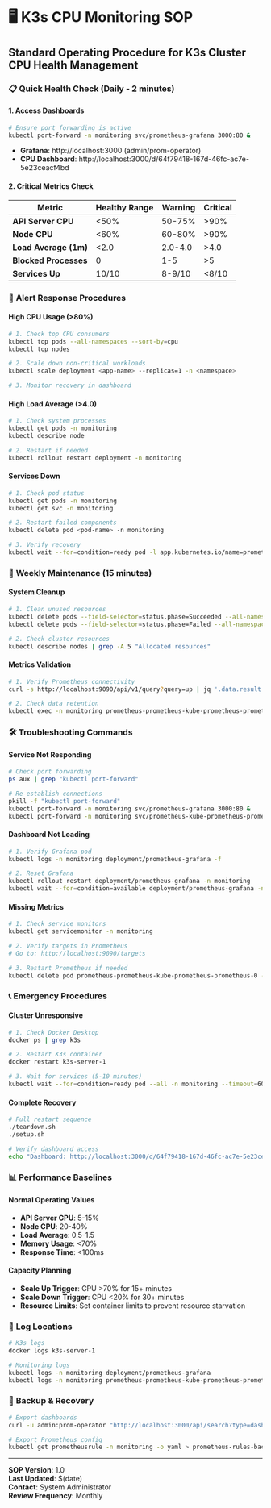 # 🖥️ K3s CPU Monitoring SOP
## Standard Operating Procedure for K3s Cluster CPU Health Management

### 📋 **Quick Health Check (Daily - 2 minutes)**

#### 1. **Access Dashboards**
```bash
# Ensure port forwarding is active
kubectl port-forward -n monitoring svc/prometheus-grafana 3000:80 &
```
- **Grafana**: http://localhost:3000 (admin/prom-operator)
- **CPU Dashboard**: http://localhost:3000/d/64f79418-167d-46fc-ac7e-5e23ceacf4bd

#### 2. **Critical Metrics Check**
| Metric | Healthy Range | Warning | Critical |
|--------|---------------|---------|----------|
| **API Server CPU** | <50% | 50-75% | >90% |
| **Node CPU** | <60% | 60-80% | >90% |
| **Load Average (1m)** | <2.0 | 2.0-4.0 | >4.0 |
| **Blocked Processes** | 0 | 1-5 | >5 |
| **Services Up** | 10/10 | 8-9/10 | <8/10 |

### 🚨 **Alert Response Procedures**

#### **High CPU Usage (>80%)**
```bash
# 1. Check top CPU consumers
kubectl top pods --all-namespaces --sort-by=cpu
kubectl top nodes

# 2. Scale down non-critical workloads
kubectl scale deployment <app-name> --replicas=1 -n <namespace>

# 3. Monitor recovery in dashboard
```

#### **High Load Average (>4.0)**
```bash
# 1. Check system processes
kubectl get pods -n monitoring
kubectl describe node

# 2. Restart if needed
kubectl rollout restart deployment -n monitoring
```

#### **Services Down**
```bash
# 1. Check pod status
kubectl get pods -n monitoring
kubectl get svc -n monitoring

# 2. Restart failed components
kubectl delete pod <pod-name> -n monitoring

# 3. Verify recovery
kubectl wait --for=condition=ready pod -l app.kubernetes.io/name=prometheus -n monitoring
```

### 🔧 **Weekly Maintenance (15 minutes)**

#### **System Cleanup**
```bash
# 1. Clean unused resources
kubectl delete pods --field-selector=status.phase=Succeeded --all-namespaces
kubectl delete pods --field-selector=status.phase=Failed --all-namespaces

# 2. Check cluster resources
kubectl describe nodes | grep -A 5 "Allocated resources"
```

#### **Metrics Validation**
```bash
# 1. Verify Prometheus connectivity
curl -s http://localhost:9090/api/v1/query?query=up | jq '.data.result | length'

# 2. Check data retention
kubectl exec -n monitoring prometheus-prometheus-kube-prometheus-prometheus-0 -- du -sh /prometheus
```

### 🛠️ **Troubleshooting Commands**

#### **Service Not Responding**
```bash
# Check port forwarding
ps aux | grep "kubectl port-forward"

# Re-establish connections
pkill -f "kubectl port-forward"
kubectl port-forward -n monitoring svc/prometheus-grafana 3000:80 &
kubectl port-forward -n monitoring svc/prometheus-kube-prometheus-prometheus 9090:9090 &
```

#### **Dashboard Not Loading**
```bash
# 1. Verify Grafana pod
kubectl logs -n monitoring deployment/prometheus-grafana -f

# 2. Reset Grafana
kubectl rollout restart deployment/prometheus-grafana -n monitoring
kubectl wait --for=condition=available deployment/prometheus-grafana -n monitoring
```

#### **Missing Metrics**
```bash
# 1. Check service monitors
kubectl get servicemonitor -n monitoring

# 2. Verify targets in Prometheus
# Go to: http://localhost:9090/targets

# 3. Restart Prometheus if needed
kubectl delete pod prometheus-prometheus-kube-prometheus-prometheus-0 -n monitoring
```

### 📞 **Emergency Procedures**

#### **Cluster Unresponsive**
```bash
# 1. Check Docker Desktop
docker ps | grep k3s

# 2. Restart K3s container
docker restart k3s-server-1

# 3. Wait for services (5-10 minutes)
kubectl wait --for=condition=ready pod --all -n monitoring --timeout=600s
```

#### **Complete Recovery**
```bash
# Full restart sequence
./teardown.sh
./setup.sh

# Verify dashboard access
echo "Dashboard: http://localhost:3000/d/64f79418-167d-46fc-ac7e-5e23ceacf4bd"
```

### 📊 **Performance Baselines**

#### **Normal Operating Values**
- **API Server CPU**: 5-15%
- **Node CPU**: 20-40%
- **Load Average**: 0.5-1.5
- **Memory Usage**: <70%
- **Response Time**: <100ms

#### **Capacity Planning**
- **Scale Up Trigger**: CPU >70% for 15+ minutes
- **Scale Down Trigger**: CPU <20% for 30+ minutes
- **Resource Limits**: Set container limits to prevent resource starvation

### 📝 **Log Locations**
```bash
# K3s logs
docker logs k3s-server-1

# Monitoring logs
kubectl logs -n monitoring deployment/prometheus-grafana
kubectl logs -n monitoring prometheus-prometheus-kube-prometheus-prometheus-0
```

### 🔄 **Backup & Recovery**
```bash
# Export dashboards
curl -u admin:prom-operator "http://localhost:3000/api/search?type=dash-db" | jq > dashboard-backup.json

# Export Prometheus config
kubectl get prometheusrule -n monitoring -o yaml > prometheus-rules-backup.yaml
```

---
**SOP Version**: 1.0  
**Last Updated**: $(date)  
**Contact**: System Administrator  
**Review Frequency**: Monthly 
